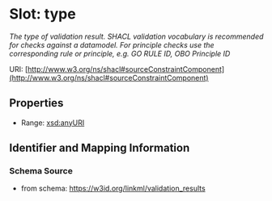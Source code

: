 # Slot: type
_The type of validation result. SHACL validation vocabulary is recommended for checks against a datamodel. For principle checks use the corresponding rule or principle, e.g. GO RULE ID, OBO Principle ID_


URI: [http://www.w3.org/ns/shacl#sourceConstraintComponent](http://www.w3.org/ns/shacl#sourceConstraintComponent)



<!-- no inheritance hierarchy -->


## Properties

 * Range: [xsd:anyURI](http://www.w3.org/2001/XMLSchema#anyURI)



## Identifier and Mapping Information







### Schema Source


* from schema: https://w3id.org/linkml/validation_results




